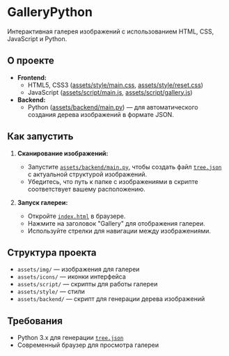 # GalleryPython

Интерактивная галерея изображений с использованием HTML, CSS, JavaScript и Python.

## О проекте

- **Frontend:**  
  - HTML5, CSS3 ([assets/style/main.css](assets/style/main.css), [assets/style/reset.css](assets/style/reset.css))
  - JavaScript ([assets/script/main.js](assets/script/main.js), [assets/script/gallery.js](assets/script/gallery.js))
- **Backend:**  
  - Python ([assets/backend/main.py](assets/backend/main.py)) — для автоматического создания дерева изображений в формате JSON.

## Как запустить

1. **Сканирование изображений:**
   - Запустите [`assets/backend/main.py`](assets/backend/main.py), чтобы создать файл [`tree.json`](tree.json) с актуальной структурой изображений.
   - Убедитесь, что путь к папке с изображениями в скрипте соответствует вашему расположению.

2. **Запуск галереи:**
   - Откройте [`index.html`](index.html) в браузере.
   - Нажмите на заголовок "Gallery" для отображения галереи.
   - Используйте стрелки для навигации между изображениями.

## Структура проекта

- `assets/img/` — изображения для галереи
- `assets/icons/` — иконки интерфейса
- `assets/script/` — скрипты для работы галереи
- `assets/style/` — стили
- `assets/backend/` — скрипт для генерации дерева изображений

## Требования

- Python 3.x для генерации [`tree.json`](tree.json)
- Современный браузер для просмотра галереи


